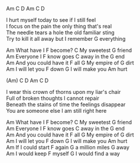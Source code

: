 Am   C  D  Am   C  D     
    
I hurt myself today to see if I still feel     
I focus on the pain the only thing that's real     
The needle tears a hole the old familiar sting     
Try to kill it all away but I remember G everything     
    
Am What have I F become?  C  My sweetest G friend     
Am Everyone I F know  goes C away in the G end     
Am And you could have it F all  G  My empire of G dirt     
Am I will let you F down  G  I will make you Am hurt     
    
(Am)   C  D  Am    C  D     
    
I wear this crown of thorns   upon my liar's chair     
Full of broken thoughts   I cannot repair     
Beneath the stains of time   the feelings disappear     
You are someone else   I am still right here     
   
Am What have I F become?  C  My sweetest G friend     
Am Everyone I F know  goes C away in the G end     
Am And you could have it F all  G  My empire of G dirt     
Am I will let you F down  G  I will make you Am hurt     
Am If I could start F again  G a million miles G away     
Am I would keep F myself  G I would find a way     
